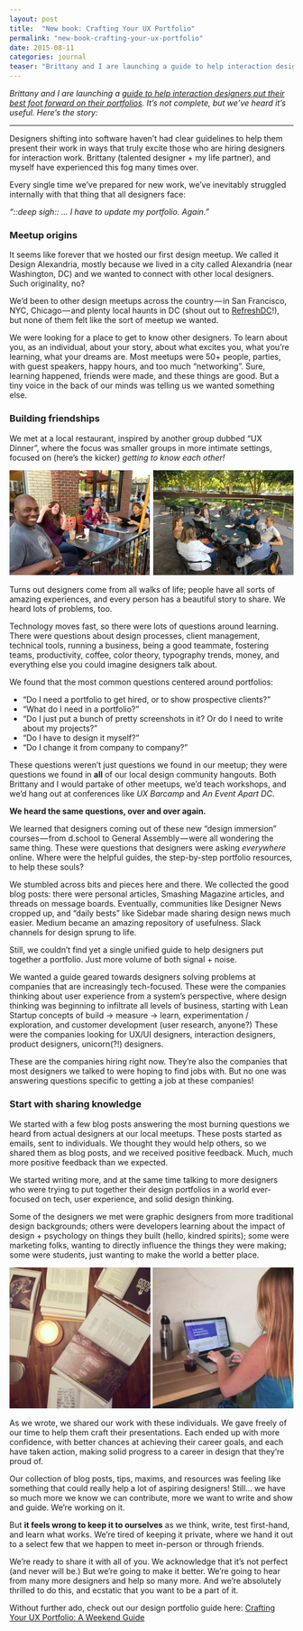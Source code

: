 ```yaml
---
layout: post
title:  "New book: Crafting Your UX Portfolio"
permalink: "new-book-crafting-your-ux-portfolio"
date: 2015-08-11
categories: journal
teaser: "Brittany and I are launching a guide to help interaction designers put their best foot forward on their portfolios. Here's the story of how it came to be."
---
```


<p><em class="font-meta color-sand">Brittany and I are launching a <a class="font-meta color-sand" href="http://portfolio.enchant.co/">guide to help interaction designers put their best foot forward on their portfolios</a>. It’s not complete, but we’ve heard it’s useful. Here’s the story:</em></p>

---

Designers shifting into software haven’t had clear guidelines to help them present their work in ways that truly excite those who are hiring designers for interaction work. Brittany (talented designer + my life partner), and myself have experienced this fog many times over.

Every single time we’ve prepared for new work, we’ve inevitably struggled internally with that thing that all designers face:

 _“::deep sigh:: … I have to update my portfolio. Again.”_


### Meetup origins
It seems like forever that we hosted our first design meetup. We called it Design Alexandria, mostly because we lived in a city called Alexandria (near Washington, DC) and we wanted to connect with other local designers. Such originality, no?

We’d been to other design meetups across the country — in San Francisco, NYC, Chicago — and plenty local haunts in DC (shout out to [RefreshDC](http://refresh-dc.org/)!), but none of them felt like the sort of meetup we wanted.

We were looking for a place to get to know other designers. To learn about you, as an individual, about your story, about what excites you, what you’re learning, what your dreams are. Most meetups were 50+ people, parties, with guest speakers, happy hours, and too much “networking”. Sure, learning happened, friends were made, and these things are good. But a tiny voice in the back of our minds was telling us we wanted something else.

### Building friendships
We met at a local restaurant, inspired by another group dubbed “UX Dinner”, where the focus was smaller groups in more intimate settings, focused on (here’s the kicker) _getting to know each other!_

![Left: one of our typical meetups at Buzz Coffee in Alexandria, VA. Right: one of our typical meetups in Silicon Valley, at the Computer history museum during Food Truck Friday.](/images/posts/design-meetups-history.png)

Turns out designers come from all walks of life; people have all sorts of amazing experiences, and every person has a beautiful story to share.
We heard lots of problems, too.

Technology moves fast, so there were lots of questions around learning. There were questions about design processes, client management, technical tools, running a business, being a good teammate, fostering teams, productivity, coffee, color theory, typography trends, money, and everything else you could imagine designers talk about.

We found that the most common questions centered around portfolios:

- “Do I need a portfolio to get hired, or to show prospective clients?”
- “What do I need in a portfolio?”
- “Do I just put a bunch of pretty screenshots in it? Or do I need to write about my projects?”
- “Do I have to design it myself?”
- “Do I change it from company to company?”

These questions weren’t just questions we found in our meetup; they were questions we found in **all** of our local design community hangouts. Both Brittany and I would partake of other meetups, we’d teach workshops, and we’d hang out at conferences like _UX Barcamp_ and _An Event Apart DC_.

**We heard the same questions, over and over again.**

We learned that designers coming out of these new “design immersion” courses — from d.school to General Assembly — were all wondering the same thing. These were questions that designers were asking _everywhere_ online. Where were the helpful guides, the step-by-step portfolio resources, to help these souls?

We stumbled across bits and pieces here and there. We collected the good blog posts: there were personal articles, Smashing Magazine articles, and threads on message boards. Eventually, communities like Designer News cropped up, and “daily bests” like Sidebar made sharing design news much easier. Medium became an amazing repository of usefulness. Slack channels for design sprung to life.

Still, we couldn’t find yet a single unified guide to help designers put together a portfolio. Just more volume of both signal + noise.

We wanted a guide geared towards designers solving problems at companies that are increasingly tech-focused. These were the companies thinking about user experience from a system’s perspective, where design thinking was beginning to infiltrate all levels of business, starting with Lean Startup concepts of build -> measure -> learn, experimentation / exploration, and customer development (user research, anyone?) These were the companies looking for UX/UI designers, interaction designers, product designers, unicorn(?!) designers.

These are the companies hiring right now. They’re also the companies that most designers we talked to were hoping to find jobs with. But no one was answering questions specific to getting a job at these companies!

### Start with sharing knowledge

We started with a few blog posts answering the most burning questions we heard from actual designers at our local meetups. These posts started as emails, sent to individuals. We thought they would help others, so we shared them as blog posts, and we received positive feedback. Much, much more positive feedback than we expected.

We started writing more, and at the same time talking to more designers who were trying to put together their design portfolios in a world ever-focused on tech, user experience, and solid design thinking.

Some of the designers we met were graphic designers from more traditional design backgrounds; others were developers learning about the impact of design + psychology on things they built (hello, kindred spirits); some were marketing folks, wanting to directly influence the things they were making; some were students, just wanting to make the world a better place.

![Left: print inspiration for the book. Right: writing at our favorite coffee spot.](/images/posts/writing-the-ux-book.png)

As we wrote, we shared our work with these individuals. We gave freely of our time to help them craft their presentations. Each ended up with more confidence, with better chances at achieving their career goals, and each have taken action, making solid progress to a career in design that they’re proud of.

Our collection of blog posts, tips, maxims, and resources was feeling like something that could really help a lot of aspiring designers! Still… we have so much more we know we can contribute, more we want to write and show and guide. We’re working on it.

But **it feels wrong to keep it to ourselves** as we think, write, test first-hand, and learn what works. We’re tired of keeping it private, where we hand it out to a select few that we happen to meet in-person or through friends.

We’re ready to share it with all of you. We acknowledge that it’s not perfect (and never will be.) But we’re going to make it better. We’re going to hear from many more designers and help so many more. And we’re absolutely thrilled to do this, and ecstatic that you want to be a part of it.

Without further ado, check out our design portfolio guide here: [Crafting Your UX Portfolio: A Weekend Guide](http://portfolio.enchant.co/)
